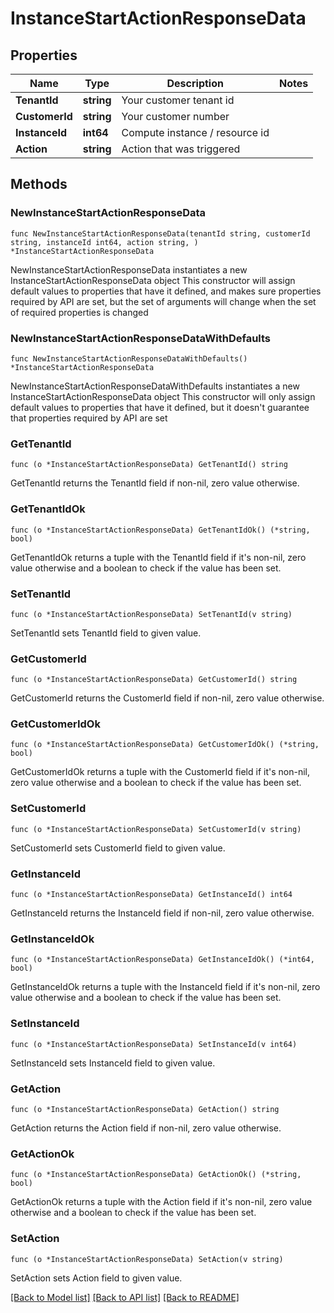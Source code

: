 # InstanceStartActionResponseData

## Properties

Name | Type | Description | Notes
------------ | ------------- | ------------- | -------------
**TenantId** | **string** | Your customer tenant id | 
**CustomerId** | **string** | Your customer number | 
**InstanceId** | **int64** | Compute instance / resource id | 
**Action** | **string** | Action that was triggered | 

## Methods

### NewInstanceStartActionResponseData

`func NewInstanceStartActionResponseData(tenantId string, customerId string, instanceId int64, action string, ) *InstanceStartActionResponseData`

NewInstanceStartActionResponseData instantiates a new InstanceStartActionResponseData object
This constructor will assign default values to properties that have it defined,
and makes sure properties required by API are set, but the set of arguments
will change when the set of required properties is changed

### NewInstanceStartActionResponseDataWithDefaults

`func NewInstanceStartActionResponseDataWithDefaults() *InstanceStartActionResponseData`

NewInstanceStartActionResponseDataWithDefaults instantiates a new InstanceStartActionResponseData object
This constructor will only assign default values to properties that have it defined,
but it doesn't guarantee that properties required by API are set

### GetTenantId

`func (o *InstanceStartActionResponseData) GetTenantId() string`

GetTenantId returns the TenantId field if non-nil, zero value otherwise.

### GetTenantIdOk

`func (o *InstanceStartActionResponseData) GetTenantIdOk() (*string, bool)`

GetTenantIdOk returns a tuple with the TenantId field if it's non-nil, zero value otherwise
and a boolean to check if the value has been set.

### SetTenantId

`func (o *InstanceStartActionResponseData) SetTenantId(v string)`

SetTenantId sets TenantId field to given value.


### GetCustomerId

`func (o *InstanceStartActionResponseData) GetCustomerId() string`

GetCustomerId returns the CustomerId field if non-nil, zero value otherwise.

### GetCustomerIdOk

`func (o *InstanceStartActionResponseData) GetCustomerIdOk() (*string, bool)`

GetCustomerIdOk returns a tuple with the CustomerId field if it's non-nil, zero value otherwise
and a boolean to check if the value has been set.

### SetCustomerId

`func (o *InstanceStartActionResponseData) SetCustomerId(v string)`

SetCustomerId sets CustomerId field to given value.


### GetInstanceId

`func (o *InstanceStartActionResponseData) GetInstanceId() int64`

GetInstanceId returns the InstanceId field if non-nil, zero value otherwise.

### GetInstanceIdOk

`func (o *InstanceStartActionResponseData) GetInstanceIdOk() (*int64, bool)`

GetInstanceIdOk returns a tuple with the InstanceId field if it's non-nil, zero value otherwise
and a boolean to check if the value has been set.

### SetInstanceId

`func (o *InstanceStartActionResponseData) SetInstanceId(v int64)`

SetInstanceId sets InstanceId field to given value.


### GetAction

`func (o *InstanceStartActionResponseData) GetAction() string`

GetAction returns the Action field if non-nil, zero value otherwise.

### GetActionOk

`func (o *InstanceStartActionResponseData) GetActionOk() (*string, bool)`

GetActionOk returns a tuple with the Action field if it's non-nil, zero value otherwise
and a boolean to check if the value has been set.

### SetAction

`func (o *InstanceStartActionResponseData) SetAction(v string)`

SetAction sets Action field to given value.



[[Back to Model list]](../README.md#documentation-for-models) [[Back to API list]](../README.md#documentation-for-api-endpoints) [[Back to README]](../README.md)


